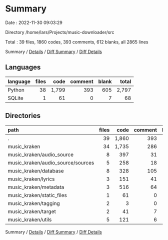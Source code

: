 # Summary

Date : 2022-11-30 09:03:29

Directory /home/lars/Projects/music-downloader/src

Total : 39 files,  1860 codes, 393 comments, 612 blanks, all 2865 lines

Summary / [Details](details.md) / [Diff Summary](diff.md) / [Diff Details](diff-details.md)

## Languages
| language | files | code | comment | blank | total |
| :--- | ---: | ---: | ---: | ---: | ---: |
| Python | 38 | 1,799 | 393 | 605 | 2,797 |
| SQLite | 1 | 61 | 0 | 7 | 68 |

## Directories
| path | files | code | comment | blank | total |
| :--- | ---: | ---: | ---: | ---: | ---: |
| . | 39 | 1,860 | 393 | 612 | 2,865 |
| music_kraken | 34 | 1,735 | 286 | 551 | 2,572 |
| music_kraken/audio_source | 8 | 397 | 31 | 130 | 558 |
| music_kraken/audio_source/sources | 5 | 258 | 18 | 88 | 364 |
| music_kraken/database | 8 | 328 | 105 | 105 | 538 |
| music_kraken/lyrics | 3 | 151 | 41 | 63 | 255 |
| music_kraken/metadata | 3 | 516 | 64 | 139 | 719 |
| music_kraken/static_files | 1 | 61 | 0 | 7 | 68 |
| music_kraken/tagging | 2 | 3 | 0 | 2 | 5 |
| music_kraken/target | 2 | 41 | 7 | 20 | 68 |
| music_kraken/utils | 5 | 121 | 6 | 34 | 161 |

Summary / [Details](details.md) / [Diff Summary](diff.md) / [Diff Details](diff-details.md)